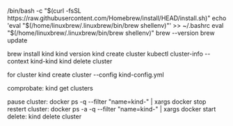/bin/bash -c "$(curl -fsSL https://raw.githubusercontent.com/Homebrew/install/HEAD/install.sh)"
echo 'eval "$(/home/linuxbrew/.linuxbrew/bin/brew shellenv)"' >> ~/.bashrc
eval "$(/home/linuxbrew/.linuxbrew/bin/brew shellenv)"
brew --version
brew update

brew install kind
kind version
kind create cluster
kubectl cluster-info --context kind-kind
kind delete cluster


for cluster
kind create cluster --config kind-config.yml

comprobate:
kind get clusters

pause cluster:
docker ps -q --filter "name=kind-" | xargs docker stop
restert cluster:
docker ps -a -q --filter "name=kind-" | xargs docker start
delete:
kind delete cluster